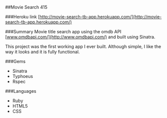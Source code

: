 ##Movie Search 415

###Heroku link
[http://movie-search-tb-app.herokuapp.com/](http://movie-search-tb-app.herokuapp.com/)

###Summary
Movie title search app using the omdb API [www.omdbapi.com/](http://www.omdbapi.com/) and built using Sinatra.

This project was the first working app I ever built. Although simple, I like the way it looks and it is fully functional.

###Gems
* 	Sinatra
* 	Typhoeus
* 	Rspec

###Languages
* 	Ruby
* 	HTML5
* 	CSS